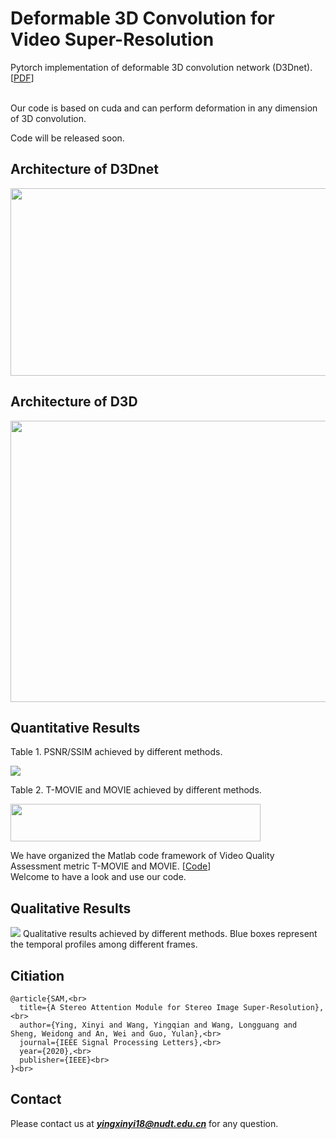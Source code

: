 # Deformable 3D Convolution for Video Super-Resolution
Pytorch implementation of deformable 3D convolution network (D3Dnet). [<a href="https://arxiv.org/pdf/2004.02803.pdf">PDF</a>] <br><br>

Our code is based on cuda and can perform deformation in any dimension of 3D convolution.

Code will be released soon.

## Architecture of D3Dnet
<img src="https://github.com/XinyiYing/D3Dnet/blob/master/images/Network.jpg" width="550" height="300" /><br>

## Architecture of D3D
<img src="https://github.com/XinyiYing/D3Dnet/blob/master/images/D3D.jpg" width="1100" height="450" /><br>


## Quantitative Results
Table 1. PSNR/SSIM achieved by different methods.

<img src=https://github.com/XinyiYing/D3Dnet/blob/master/images/table1.JPG>

Table 2. T-MOVIE and MOVIE achieved by different methods.

<img src="https://github.com/XinyiYing/D3Dnet/blob/master/images/table2.JPG" width="400" height="60" />

We have organized the Matlab code framework of Video Quality Assessment metric T-MOVIE and MOVIE. [<a href="https://github.com/XinyiYing/MOVIE">Code</a>] <br> Welcome to have a look and use our code.

## Qualitative Results
<img src=https://github.com/XinyiYing/D3Dnet/blob/master/images/compare.jpg>
Qualitative results achieved by different methods. Blue boxes represent the temporal profiles among different frames.

## Citiation
```
@article{SAM,<br>
  title={A Stereo Attention Module for Stereo Image Super-Resolution},<br>
  author={Ying, Xinyi and Wang, Yingqian and Wang, Longguang and Sheng, Weidong and An, Wei and Guo, Yulan},<br>
  journal={IEEE Signal Processing Letters},<br>
  year={2020},<br>
  publisher={IEEE}<br>
}<br>
```
## Contact
Please contact us at ***yingxinyi18@nudt.edu.cn*** for any question.

